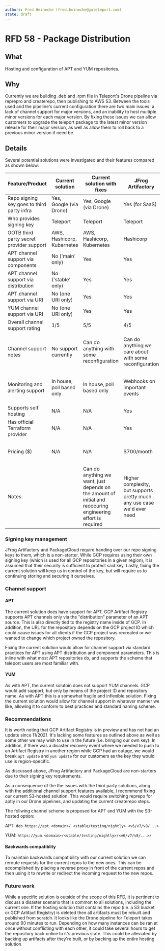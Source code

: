 ```yaml
---
authors: Fred Heinecke (fred.heinecke@goteleport.com)
state: draft
---
```


# RFD 58 - Package Distribution

## What

Hosting and configuration of APT and YUM repositories.

## Why

Currently we are building .deb and .rpm file in Teleport's Drone pipeline via reprepro and createrepo, then publishing to AWS S3. Between the tools used and the pipeline's current configuration there are two main issues: a lack of channel support for major versions, and an inability to host multiple minor versions for each major version. By fixing these issues we can allow customers to upgrade the teleport package to the latest minor version release for their major version, as well as allow them to roll back to a previous minor version if need be.

## Details

Several potential solutions were investigated and their features compared as shown below:

| Feature/Product                            | Current solution           | Current solution with fixes                                                                                  | JFrog Artifactory                                                       | PackageCloud                                   | GCP Artifact Registry                                                             |
|--------------------------------------------|----------------------------|--------------------------------------------------------------------------------------------------------------|-------------------------------------------------------------------------|------------------------------------------------|-----------------------------------------------------------------------------------|
| Repo signing key goes to third party infra | Yes, Google (via Drone)    | Yes, Google (via Drone)                                                                                      | Yes (for SaaS)                                                          | Yes (for SaaS)                                 | Yes                                                                               |
| Who provides signing key                   | Teleport                   | Teleport                                                                                                     | Teleport                                                                | Either                                         | Google                                                                            |
| OOTB third party secret provider support   | AWS, Hashicorp, Kubernetes | AWS, Hashicorp, Kubernetes                                                                                   | Hashicorp                                                               | No                                             | N/A                                                                               |
| APT channel support via components         | No ('main' only)           | Yes                                                                                                          | Yes                                                                     | No ('main' only)                               | No ('main' only)                                                                  |
| APT channel support via distribution       | No ('stable' only)         | Yes                                                                                                          | Yes                                                                     | No (Specific OS versions only)                 | Yes (via separate repositories)                                                   |
| APT channel support via URI                | No (one URI only)          | Yes                                                                                                          | Yes                                                                     | Yes                                            | Yes                                                                               |
| YUM channel support via URI                        | No (one URI only)          | Yes                                                                                                          | Yes                                                                     | Yes                                            | Yes                                                                               |
| Overall channel support rating             | 1/5                        | 5/5                                                                                                          | 4/5                                                                     | 2/5                                            | 3/5                                                                               |
| Channel support notes                      | No support currently       | Can do anything with some reconfiguration                                                                    | Can do anything we care about with some reconfiguration                 | Very limited, no good solution                 | Missing some core features, would require CDN to rewrite HTTP header for requests |
| Monitoring and alerting support            | In house, poll based only  | In house, poll based only                                                                                    | Webhooks on important events                                            | In house, poll based only                      | In house, poll based only (only supported in AR for Docker images)                |
| Supports self hosting                      | N/A                        | N/A                                                                                                          | Yes                                                                     | Yes                                            | No                                                                                |
| Has official Terraform provider            | N/A                        | N/A                                                                                                          | Yes                                                                     | No                                             | Yes                                                                               |
| Pricing ($)                                | N/A                        | N/A                                                                                                          | $700/month                                                              | $700/month                                     | $0.1/GB/month stored, $0.09/GB/month egress                                       |
| Notes:                                     |                            | Can do anything we want, just depends on the amount of initial and reoccuring engineering effort is required | Higher complexity, but supports pretty much any use case we'd ever need | Easy to use but probably not the best solution | Still in preview, not generally available                                         |

### Signing key management
JFrog Artifactory and PackageCloud require handing over our repo signing keys to them, which is a non-starter. While GCP requires using their own signing key (which is used for all GCP repositories in a given region), it is assumed that their security is sufficient to protect said key. Lastly, fixing the current solution will keep us in control of the key, but will require us to continuing storing and securing it ourselves.

### Channel support
#### APT
The current solution does have support for APT. GCP Artifact Registry supports APT channels only via the "distribution" parameter of an APT source. This is also directly tied to the registry name inside of GCP. In addition, the URL for the repository depends on the GCP project ID which could cause issues for all clients if the GCP project was recreated or we wanted to change which project owned the repository.

Fixing the current solution would allow for channel support via standard practices for APT using APT distribution and component parameters. This is inline with what most APT repositories do, and supports the scheme that teleport users are most familiar with.

#### YUM
As with APT, the current solutoin does not support YUM channels. GCP would add support, but only by means of the project ID and repository name. As with APT this is a somewhat fragile and inflexible solution. Fixing the current solution would allow for channel support in whatever manner we like, allowing it to conform to best practices and standard naming scheme.

### Recommendations
It is worth noting that GCP Artifact Registry is in preview and has not had an update since 11/2021. It's lacking some features as outlined above as well as some other we may wish to use in the future (i.e. bringing our own key). In addition, if there was a disaster recovery event where we needed to push to an Artifact Registry in another region while GCP had an outage, we would break `apt update` and `yum update` for our customers as the key they would use is region-specific.

As discussed above, JFrog Artifactory and PackageCloud are non-starters due to their signing key requirements.

As a consequence of the the issues with the third party solutions, along with the additional channel support features available, I recommend fixing our current S3-hosted solution. This would require switching reprepo for aptly in our Drone pipelines, and updating the current createrepo steps.

The follwing channel scheme is proposed for APT and YUM with the S3-hosted option:

APT: `deb https://apt.<domain>/ <stable/testing/nightly> <v6/v7/v8/...>`

YUM: `https://yum.<domain>/<stable/testing/nightly>/<v6/v7/v8/...>/`

#### Backwards compatiblity
To maintain backwards compatibility with our current solution we can reroute requests for the current repos to the new ones. This can be accomplished by placing a reverse proxy in front of the current repos and then using it to rewrite or redirect the incoming request to the new repos.

### Future work
While a specific solution is outside of the scope of this RFD, it is pertinent to discuss a disaster scenario that is common to all solutions, including the current one. If the hosting solution that contains the repo (i.e. a S3 bucket or GCP Artifact Registry) is deleted then all artifacts must be rebuilt and published from scratch. It looks like the Drone pipeline for Teleport takes around 90 minutes to run. Depending on how many instances can be ran at once without conflicting with each other, it could take several hours to get the repository back online to it's previous state. This could be alleviated by backing up artifacts after they're built, or by backing up the entire hosting solution. 

